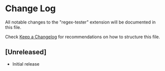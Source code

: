 # Change Log

All notable changes to the "regex-tester" extension will be documented in this file.

Check [Keep a Changelog](http://keepachangelog.com/) for recommendations on how to structure this file.

## [Unreleased]

- Initial release